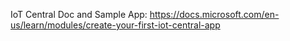 IoT Central Doc and Sample App:
https://docs.microsoft.com/en-us/learn/modules/create-your-first-iot-central-app
